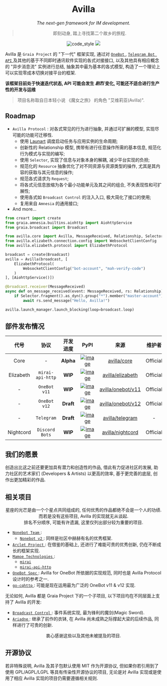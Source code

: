 <div align="center">

# Avilla

_The next-gen framework for IM development._

> 即刻动身, 踏上寻找第二个故乡的旅程.

</div>

<p align="center">
  <img src="https://img.shields.io/badge/code%20style-black-000000.svg" alt="code_style" />
  <img src="https://img.shields.io/badge/%20imports-isort-%231674b1?style=flat&labelColor=ef8336" />

</p>

Avilla 是 `Graia Project` 的 "下一代" 框架实现,
通过对 [ `OneBot` ](https://github.com/botuniverse/onebot), [ `Telegram Bot API` ](https://core.telegram.org/bots) 及其他的基于不同即时通讯软件实现的各式对接接口,
以及其他具有相应概念的 "异步消息流" 实例进行总结, 抽象其中最为基本的各式模型, 构造了一个理论上可以实现零成本切换对接平台的框架.

**该框架目前处于快速迭代状态, API 可能会发生 _剧烈_ 变化, 可能还不适合进行生产性的开发与运维**

> 项目名称取自日本轻小说 《魔女之旅》 的角色 "艾维莉亚(Avilla)".

## Roadmap

* `Avilla Protocol` : 对各式常见的行为进行抽象, 并通过可扩展的模型, 实现尽可能的功能可迁移性.
  - 使用 [Launart](https://github.com/GraiaProject/Launart) 调度启动任务与应用实例的生命周期;
  - 创新性的 Relationship 模型, 携带有进行任意操作所需的基本信息, 规范化行为模式与实现的编写;
  - 使用 `Selector`, 实现了信息与对象本身的解耦, 减少平台实现的负担;
  - 规范化的 `Resource` 抽象优化了对不同资源与资源类型的操作, 尤其是其内容的获取与其元信息的操作;
  - 规范各式请求为 `Request`;
  - 将各式元信息放缩为各个最小功能单元及其之间的组合, 不失表现性和可扩展性;
  - 使用各式如 `Broadcast Control` 的注入入口, 极大简化了接口的使用;
  - 复用来自 `Amnesia` 的通用接口;
* And more...

```py
from creart import create
from graia.amnesia.builtins.aiohttp import AiohttpService
from graia.broadcast import Broadcast

from avilla.core import Avilla, MessageReceived, Relationship, Selector
from avilla.elizabeth.connection.config import WebsocketClientConfig
from avilla.elizabeth.protocol import ElizabethProtocol

broadcast = create(Broadcast)
avilla = Avilla(broadcast, [
    ElizabethProtocol(
        WebsocketClientConfig("bot-account", "mah-verify-code")
    )
], [AiohttpService()])

@broadcast.receiver(MessageReceived)
async def on_message_received(event: MessageReceived, rs: Relationship):
    if Selector.fragment().as_dyn().group("*").member("master-account").match(rs.ctx):
        await rs.send_message("Hello, Avilla!")

avilla.launch_manager.launch_blocking(loop=broadcast.loop)
```

## 部件发布情况

|   代号    |       协议       | 开发进度  |                           PyPI                            |                  来源                  |  维护者  |
| :-------: | :--------------: | :-------: | :-------------------------------------------------------: | :------------------------------------: | :------: |
|   Core    |        -         | **Alpha** |    [![image](https://img.shields.io/pypi/v/avilla-core)](https://pypi.org/project/avilla-core)    |       [avilla/core](avilla/core)       | Official |
| Elizabeth | `mirai-api-http` |  **WIP**  | [![image](https://img.shields.io/pypi/v/avilla-elizabeth)](https://pypi.org/project/avilla-elizabeth)  |  [avilla/elizabeth](avilla/elizabeth)  | Official |
|     -     |   `OneBot v11`   |  **WIP**  | [![image](https://img.shields.io/pypi/v/avilla-onebot-v11)](https://pypi.org/project/avilla-onebot-v11) | [avilla/onebot/v11](avilla/onebot/v11) | Official |
|     -     |   `OneBot v12`   | **Draft** | [![image](https://img.shields.io/pypi/v/avilla-onebot-v12)](https://pypi.org/project/avilla-onebot-v12) | [avilla/onebot/v12](avilla/onebot/v12) | Official |
|     -     |    `Telegram`    | **Draft** |  [![image](https://img.shields.io/pypi/v/avilla-telegram)](https://pypi.org/project/avilla-telegram)  |   [avilla/telegram](avilla/telegram)   |    -     |
| Nightcord |  `Discord Bots`  |  **WIP**  | [![image](https://img.shields.io/pypi/v/avilla-nightcord)](https://pypi.org/project/avilla-nightcord)  |  [avilla/nightcord](avilla/nightcord)  | Official |

## 我们的愿景

创造出比这之前还要更加具有潜力和创造性的作品, 借此有力促进社区的发展,
助力社区的艺术家们 (Developers & Artists) 以更高的效率, 基于更完善的底层, 创作出更加精彩的作品.

## 相关项目

<div align="center">

星座的光芒是由一个个星点共同组成的, 任何优秀的作品都绝不会是一个人的功绩.  
而若是没有这些项目, Avilla 的实现就无从谈起.  
排名不分顺序, 可能有许遗漏, 这里仅列出部分较为重要的项目.

</div>

  + [ `Nonebot Team` ](https://github.com/nonebot):
    - [ `Nonebot v2` ](https://github.com/nonebot/nonebot2): 同样是社区中赫赫有名的优秀框架.
  + [ `Arclet Project` ](https://github.com/ArcletProject): 在借鉴的基础上, 还进行了难能可贵的优秀创新, 仍在不断成长的框架实现.
  + [ `Mamoe Technologies` ](https://github.com/mamoe):
    - [ `mirai` ](https://github.com/mamoe/mirai)
    - [ `mirai-api-http` ](https://github.com/project-mirai/mirai-api-http)
  + [ `OneBot Spec` ](https://github.com/botuniverse/onebot): Avilla for OneBot 所依据的实现规范, 同时也是 Avilla Protocol 设计时的参考之一.
  + [ `go-cqhttp` ](https://github.com/Mrs4s/go-cqhttp): 可能是现在运用最为广泛的 OneBot v11 & v12 实现.

无论如何, Avilla 都是 Graia Project 下的一个子项目, 以下项目均在不同层面上支持了 Avilla 的开发:
  + [ `Broadcast Control` ](https://github.com/GraiaProject/BroadcastControl): 事件系统实现, 最为锋利的魔剑(Magic Sword).
  + [ `Ariadne` ](https://github.com/GraiaProject/Ariadne): 继承了前作的衣钵, 在 Avilla 尚未成熟之际撑起大梁的后续作品, 同样进行了可贵的创新.

<div align="center">

衷心感谢这些以及其他未被提及的项目.

</div>


## 开源协议

若非特殊说明, Avilla 及其子包默认使用 MIT 作为开源协议, 但如果你若引用到了使用 GPL/AGPL/LGPL 等具有传染性开源协议的项目, 无论是对 Avilla 实现或是使用了相应 Avilla 实现的项目仍需要遵循相关规则.
